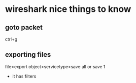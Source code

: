 # wireshark nice things to know

## goto packet
ctrl+g
## exporting files
file>export object>servicetype>save all or save 1
+ it has filters
